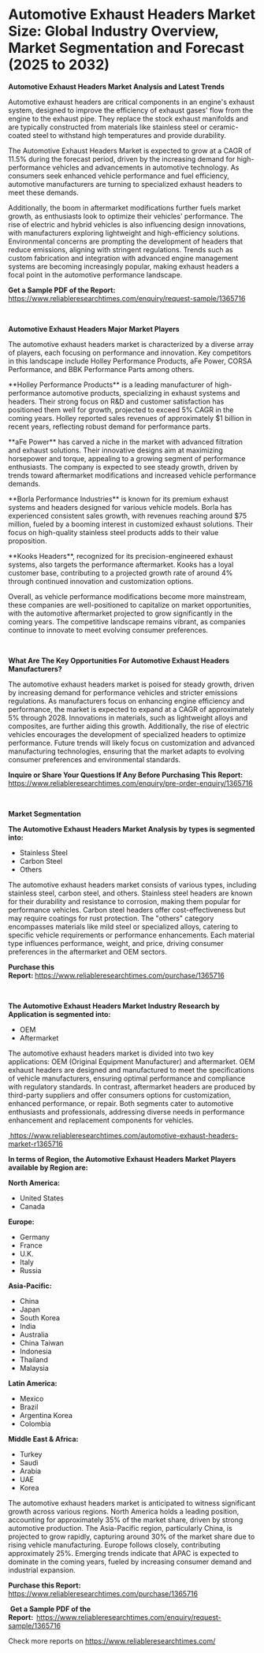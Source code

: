 <p><h1>Automotive Exhaust Headers Market Size: Global Industry Overview, Market Segmentation and Forecast (2025 to 2032)</h1></p><p><strong>Automotive Exhaust Headers Market Analysis and Latest Trends</strong></p>
<p><p>Automotive exhaust headers are critical components in an engine's exhaust system, designed to improve the efficiency of exhaust gases' flow from the engine to the exhaust pipe. They replace the stock exhaust manifolds and are typically constructed from materials like stainless steel or ceramic-coated steel to withstand high temperatures and provide durability. </p><p>The Automotive Exhaust Headers Market is expected to grow at a CAGR of 11.5% during the forecast period, driven by the increasing demand for high-performance vehicles and advancements in automotive technology. As consumers seek enhanced vehicle performance and fuel efficiency, automotive manufacturers are turning to specialized exhaust headers to meet these demands. </p><p>Additionally, the boom in aftermarket modifications further fuels market growth, as enthusiasts look to optimize their vehicles' performance. The rise of electric and hybrid vehicles is also influencing design innovations, with manufacturers exploring lightweight and high-efficiency solutions. Environmental concerns are prompting the development of headers that reduce emissions, aligning with stringent regulations. Trends such as custom fabrication and integration with advanced engine management systems are becoming increasingly popular, making exhaust headers a focal point in the automotive performance landscape.</p></p>
<p><strong>Get a Sample PDF of the Report:&nbsp;</strong> <a href="https://www.reliableresearchtimes.com/enquiry/request-sample/1365716?utm_campaign=3187&utm_medium=2&utm_source=Github&utm_content=ia&utm_term=22032025&utm_id=automotive-exhaust-headers">https://www.reliableresearchtimes.com/enquiry/request-sample/1365716</a></p>
<p>&nbsp;</p>
<p><strong>Automotive Exhaust Headers Major Market Players</strong></p>
<p><p>The automotive exhaust headers market is characterized by a diverse array of players, each focusing on performance and innovation. Key competitors in this landscape include Holley Performance Products, aFe Power, CORSA Performance, and BBK Performance Parts among others.</p><p>**Holley Performance Products** is a leading manufacturer of high-performance automotive products, specializing in exhaust systems and headers. Their strong focus on R&D and customer satisfaction has positioned them well for growth, projected to exceed 5% CAGR in the coming years. Holley reported sales revenues of approximately $1 billion in recent years, reflecting robust demand for performance parts.</p><p>**aFe Power** has carved a niche in the market with advanced filtration and exhaust solutions. Their innovative designs aim at maximizing horsepower and torque, appealing to a growing segment of performance enthusiasts. The company is expected to see steady growth, driven by trends toward aftermarket modifications and increased vehicle performance demands.</p><p>**Borla Performance Industries** is known for its premium exhaust systems and headers designed for various vehicle models. Borla has experienced consistent sales growth, with revenues reaching around $75 million, fueled by a booming interest in customized exhaust solutions. Their focus on high-quality stainless steel products adds to their value proposition.</p><p>**Kooks Headers**, recognized for its precision-engineered exhaust systems, also targets the performance aftermarket. Kooks has a loyal customer base, contributing to a projected growth rate of around 4% through continued innovation and customization options.</p><p>Overall, as vehicle performance modifications become more mainstream, these companies are well-positioned to capitalize on market opportunities, with the automotive aftermarket projected to grow significantly in the coming years. The competitive landscape remains vibrant, as companies continue to innovate to meet evolving consumer preferences.</p></p>
<p>&nbsp;</p>
<p><strong>What Are The Key Opportunities For Automotive Exhaust Headers Manufacturers?</strong></p>
<p><p>The automotive exhaust headers market is poised for steady growth, driven by increasing demand for performance vehicles and stricter emissions regulations. As manufacturers focus on enhancing engine efficiency and performance, the market is expected to expand at a CAGR of approximately 5% through 2028. Innovations in materials, such as lightweight alloys and composites, are further aiding this growth. Additionally, the rise of electric vehicles encourages the development of specialized headers to optimize performance. Future trends will likely focus on customization and advanced manufacturing technologies, ensuring that the market adapts to evolving consumer preferences and environmental standards.</p></p>
<p><strong>Inquire or Share Your Questions If Any Before Purchasing This Report:</strong> <a href="https://www.reliableresearchtimes.com/enquiry/pre-order-enquiry/1365716?utm_campaign=3187&utm_medium=2&utm_source=Github&utm_content=ia&utm_term=22032025&utm_id=automotive-exhaust-headers">https://www.reliableresearchtimes.com/enquiry/pre-order-enquiry/1365716</a></p>
<p>&nbsp;</p>
<p><strong>Market Segmentation</strong></p>
<p><strong>The Automotive Exhaust Headers Market Analysis by types is segmented into:</strong></p>
<p><ul><li>Stainless Steel</li><li>Carbon Steel</li><li>Others</li></ul></p>
<p><p>The automotive exhaust headers market consists of various types, including stainless steel, carbon steel, and others. Stainless steel headers are known for their durability and resistance to corrosion, making them popular for performance vehicles. Carbon steel headers offer cost-effectiveness but may require coatings for rust protection. The "others" category encompasses materials like mild steel or specialized alloys, catering to specific vehicle requirements or performance enhancements. Each material type influences performance, weight, and price, driving consumer preferences in the aftermarket and OEM sectors.</p></p>
<p><strong>Purchase this Report:&nbsp;</strong><a href="https://www.reliableresearchtimes.com/purchase/1365716?utm_campaign=3187&utm_medium=2&utm_source=Github&utm_content=ia&utm_term=22032025&utm_id=automotive-exhaust-headers">https://www.reliableresearchtimes.com/purchase/1365716</a></p>
<p>&nbsp;</p>
<p><strong>The Automotive Exhaust Headers Market Industry Research by Application is segmented into:</strong></p>
<p><ul><li>OEM</li><li>Aftermarket</li></ul></p>
<p><p>The automotive exhaust headers market is divided into two key applications: OEM (Original Equipment Manufacturer) and aftermarket. OEM exhaust headers are designed and manufactured to meet the specifications of vehicle manufacturers, ensuring optimal performance and compliance with regulatory standards. In contrast, aftermarket headers are produced by third-party suppliers and offer consumers options for customization, enhanced performance, or repair. Both segments cater to automotive enthusiasts and professionals, addressing diverse needs in performance enhancement and replacement components for vehicles.</p></p>
<p><a href="https://www.reliableresearchtimes.com/automotive-exhaust-headers-market-r1365716?utm_campaign=3187&utm_medium=2&utm_source=Github&utm_content=ia&utm_term=22032025&utm_id=automotive-exhaust-headers">&nbsp;https://www.reliableresearchtimes.com/automotive-exhaust-headers-market-r1365716</a></p>
<p><strong>In terms of Region, the Automotive Exhaust Headers Market Players available by Region are:</strong></p>
<p>
    <p> <strong> North America: </strong>
        <ul>
            <li>United States</li>
            <li>Canada</li>
        </ul>
        </p> 
    <p> <strong> Europe: </strong>
        <ul>
            <li>Germany</li>
            <li>France</li>
            <li>U.K.</li>
            <li>Italy</li>
            <li>Russia</li>
        </ul>
        </p> 
    <p> <strong> Asia-Pacific: </strong>
        <ul>
            <li>China</li>
            <li>Japan</li>
            <li>South Korea</li>
            <li>India</li>
            <li>Australia</li>
            <li>China Taiwan</li>
            <li>Indonesia</li>
            <li>Thailand</li>
            <li>Malaysia</li>
        </ul>
        </p> 
    <p> <strong> Latin America: </strong>
        <ul>
            <li>Mexico</li>
            <li>Brazil</li>
            <li>Argentina Korea</li>
            <li>Colombia</li>
        </ul>
        </p> 
    <p> <strong> Middle East & Africa: </strong>
        <ul>
            <li>Turkey</li>
            <li>Saudi</li>
            <li>Arabia</li>
            <li>UAE</li>
            <li>Korea</li>
        </ul>
    </p>
    </p>
<p><p>The automotive exhaust headers market is anticipated to witness significant growth across various regions. North America holds a leading position, accounting for approximately 35% of the market share, driven by strong automotive production. The Asia-Pacific region, particularly China, is projected to grow rapidly, capturing around 30% of the market share due to rising vehicle manufacturing. Europe follows closely, contributing approximately 25%. Emerging trends indicate that APAC is expected to dominate in the coming years, fueled by increasing consumer demand and industrial expansion.</p></p>
<p><strong>Purchase this Report: </strong><a href="https://www.reliableresearchtimes.com/purchase/1365716?utm_campaign=3187&utm_medium=2&utm_source=Github&utm_content=ia&utm_term=22032025&utm_id=automotive-exhaust-headers">https://www.reliableresearchtimes.com/purchase/1365716</a></p>
<p>&nbsp;<strong>Get a Sample PDF of the Report:&nbsp;&nbsp;</strong><a href="https://www.reliableresearchtimes.com/enquiry/request-sample/1365716?utm_campaign=3187&utm_medium=2&utm_source=Github&utm_content=ia&utm_term=22032025&utm_id=automotive-exhaust-headers">https://www.reliableresearchtimes.com/enquiry/request-sample/1365716</a></p>
<p><strong></strong></p>
<p>Check more reports on <a href="https://www.reliableresearchtimes.com/?utm_campaign=3187&utm_medium=2&utm_source=Github&utm_content=ia&utm_term=22032025&utm_id=automotive-exhaust-headers">https://www.reliableresearchtimes.com/</a></p>